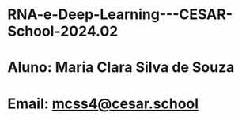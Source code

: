 # RNA-e-Deep-Learning---CESAR-School-2024.02

# Aluno: Maria Clara Silva de Souza
# Email: mcss4@cesar.school
